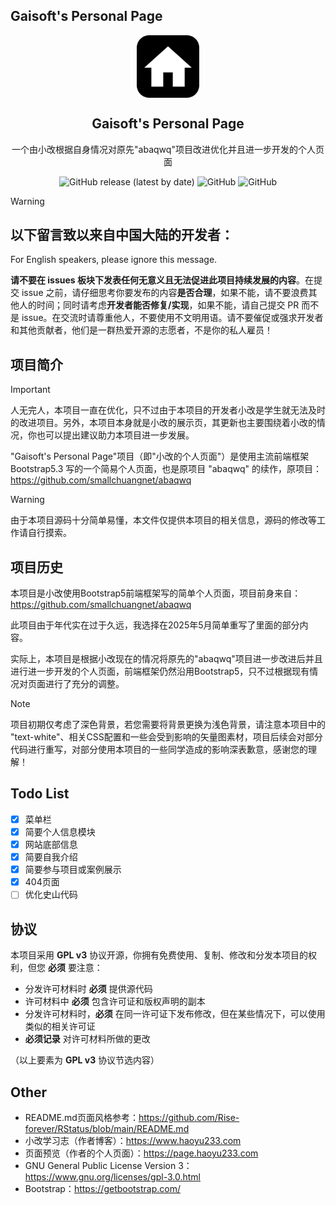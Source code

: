 ## Gaisoft's Personal Page
<div align="center">
    <img width="100px" src="./img/homepage-all.png" align="center" alt="Gaisoft's Personal Page" />
    <h2 align="center">Gaisoft's Personal Page</h2>
    <p align="center">一个由小改根据自身情况对原先"abaqwq"项目改进优化并且进一步开发的个人页面</p>
</div>

<div align="center">
    <img alt="GitHub release (latest by date)" src="https://img.shields.io/github/v/release/kadzh520/Gaisoft-Personal-Page?style=for-the-badge">
    <img alt="GitHub" src="https://img.shields.io/github/license/kadzh520/Gaisoft-Personal-Page?style=for-the-badge">
    <img alt="GitHub" src="https://img.shields.io/github/last-commit/kadzh520/Gaisoft-Personal-Page?style=for-the-badge">
</div>

> [!WARNING]
> ## 以下留言致以来自中国大陆的开发者：
>
> For English speakers, please ignore this message.
>
> **请不要在 issues 板块下发表任何无意义且无法促进此项目持续发展的内容**。在提交 issue 之前，请仔细思考你要发布的内容**是否合理**，如果不能，请不要浪费其他人的时间；同时请考虑**开发者能否修复/实现**，如果不能，请自己提交 PR 而不是 issue。在交流时请尊重他人，不要使用不文明用语。请不要催促或强求开发者和其他贡献者，他们是一群热爱开源的志愿者，不是你的私人雇员！

## 项目简介

> [!IMPORTANT]
> 人无完人，本项目一直在优化，只不过由于本项目的开发者小改是学生就无法及时的改进项目。另外，本项目本身就是小改的展示页，其更新也主要围绕着小改的情况，你也可以提出建议助力本项目进一步发展。

"Gaisoft's Personal Page"项目（即"小改的个人页面"）是使用主流前端框架 Bootstrap5.3 写的一个简易个人页面，也是原项目 "abaqwq" 的续作，原项目：https://github.com/smallchuangnet/abaqwq

> [!WARNING]
> 由于本项目源码十分简单易懂，本文件仅提供本项目的相关信息，源码的修改等工作请自行摸索。

## 项目历史

本项目是小改使用Bootstrap5前端框架写的简单个人页面，项目前身来自：https://github.com/smallchuangnet/abaqwq

此项目由于年代实在过于久远，我选择在2025年5月简单重写了里面的部分内容。

实际上，本项目是根据小改现在的情况将原先的"abaqwq"项目进一步改进后并且进行进一步开发的个人页面，前端框架仍然沿用Bootstrap5，只不过根据现有情况对页面进行了充分的调整。

> [!NOTE]
>
> 项目初期仅考虑了深色背景，若您需要将背景更换为浅色背景，请注意本项目中的 "text-white"、相关CSS配置和一些会受到影响的矢量图素材，项目后续会对部分代码进行重写，对部分使用本项目的一些同学造成的影响深表歉意，感谢您的理解！

## Todo List

- [x] 菜单栏
- [x] 简要个人信息模块
- [x] 网站底部信息
- [x] 简要自我介绍
- [x] 简要参与项目或案例展示
- [x] 404页面
- [ ] 优化史山代码

## 协议

本项目采用 **GPL v3** 协议开源，你拥有免费使用、复制、修改和分发本项目的权利，但您 **必须** 要注意：

- 分发许可材料时 **必须** 提供源代码
- 许可材料中 **必须** 包含许可证和版权声明的副本
- 分发许可材料时，**必须** 在同一许可证下发布修改，但在某些情况下，可以使用类似的相关许可证
- **必须记录** 对许可材料所做的更改

（以上要素为 **GPL v3** 协议节选内容）

## Other

- README.md页面风格参考：https://github.com/Rise-forever/RStatus/blob/main/README.md
- 小改学习志（作者博客）：https://www.haoyu233.com
- 页面预览（作者的个人页面）：https://page.haoyu233.com
- GNU General Public License Version 3：https://www.gnu.org/licenses/gpl-3.0.html
- Bootstrap：https://getbootstrap.com/
